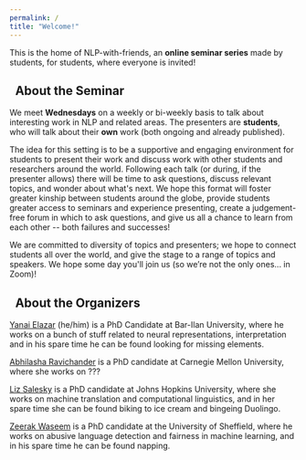 ```yaml
---
permalink: /
title: "Welcome!"
---
```


This is the home of NLP-with-friends, 
an **online seminar series** made by students, for students, where everyone is invited!


## <i class="fas fa-fw fa-chalkboard-teacher"></i>&nbsp; About the Seminar

We meet **Wednesdays** on a weekly or bi-weekly basis to talk about interesting work in NLP and related areas. The presenters are **students**, who will talk about their **own** work (both ongoing and already published). 

The idea for this setting is to be a supportive and engaging environment for students to present their work and discuss work with other students and researchers around the world.
Following each talk (or during, if the presenter allows) there will be time to ask questions, discuss relevant topics, and wonder about what's next.
We hope this format will foster greater kinship between students around the globe, provide students greater access to seminars and experience presenting, create a judgement-free forum in which to ask questions, and give us all a chance to learn from each other -- both failures and successes!

We are committed to diversity of topics and presenters; we hope to connect students all over the world, and give the stage to a range of topics and speakers. 
<span title="(Lennon, 1971)">We hope some day you'll join us (so we’re not the only ones... in Zoom)!</span>


## <i class="fas fa-fw fa-people-arrows"></i>&nbsp; About the Organizers

[Yanai Elazar](https://yanaiela.github.io/) (he/him) is a PhD Candidate at Bar-Ilan University, where he works on a bunch of stuff related to neural representations, interpretation and in his spare time he can be found looking for missing elements.

[Abhilasha Ravichander](https://www.cs.cmu.edu/~aravicha/) is a PhD candidate at Carnegie Mellon University, where she works on ???

[Liz Salesky](http://esalesky.github.io/) is a PhD candidate at Johns Hopkins University, where she works on machine translation and computational linguistics, and in her spare time she can be found biking to ice cream and bingeing Duolingo. 

[Zeerak Waseem](https://twitter.com/ZeerakW) is a PhD candidate at the University of Sheffield, where he works on abusive language detection and fairness in machine learning, and in his spare time he can be found napping. 